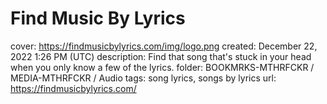 # Find Music By Lyrics

cover: https://findmusicbylyrics.com/img/logo.png
created: December 22, 2022 1:26 PM (UTC)
description: Find that song that's stuck in your head when you only know a few of the lyrics.
folder: BOOKMRKS-MTHRFCKR / MEDIA-MTHRFCKR / Audio
tags: song lyrics, songs by lyrics
url: https://findmusicbylyrics.com/